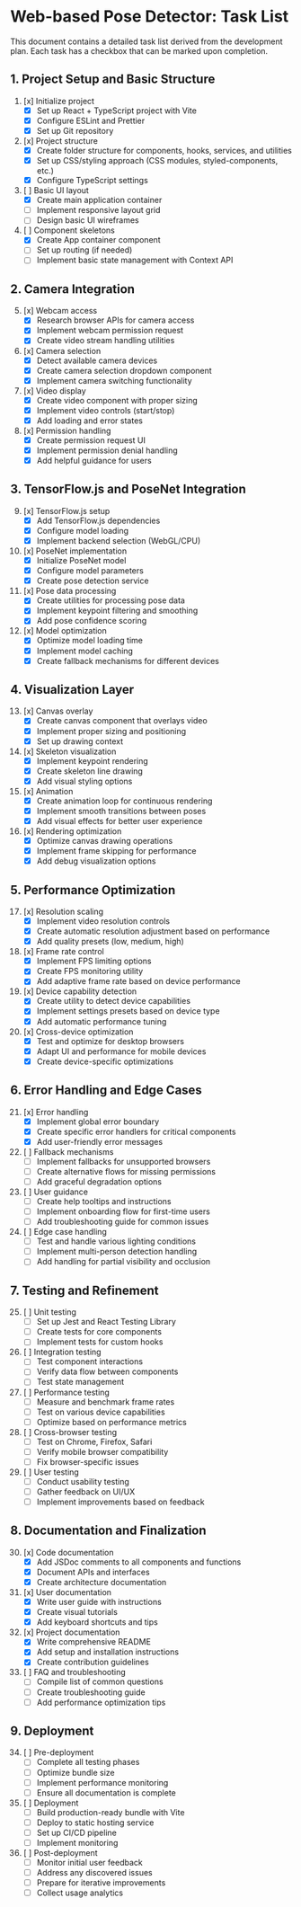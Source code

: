 # Web-based Pose Detector: Task List

This document contains a detailed task list derived from the development plan. Each task has a checkbox that can be marked upon completion.

## 1. Project Setup and Basic Structure

1. [x] Initialize project
   - [x] Set up React + TypeScript project with Vite
   - [x] Configure ESLint and Prettier
   - [x] Set up Git repository

2. [x] Project structure
   - [x] Create folder structure for components, hooks, services, and utilities
   - [x] Set up CSS/styling approach (CSS modules, styled-components, etc.)
   - [x] Configure TypeScript settings

3. [ ] Basic UI layout
   - [x] Create main application container
   - [ ] Implement responsive layout grid
   - [ ] Design basic UI wireframes

4. [ ] Component skeletons
   - [x] Create App container component
   - [ ] Set up routing (if needed)
   - [ ] Implement basic state management with Context API

## 2. Camera Integration

5. [x] Webcam access
   - [x] Research browser APIs for camera access
   - [x] Implement webcam permission request
   - [x] Create video stream handling utilities

6. [x] Camera selection
   - [x] Detect available camera devices
   - [x] Create camera selection dropdown component
   - [x] Implement camera switching functionality

7. [x] Video display
   - [x] Create video component with proper sizing
   - [x] Implement video controls (start/stop)
   - [x] Add loading and error states

8. [x] Permission handling
   - [x] Create permission request UI
   - [x] Implement permission denial handling
   - [x] Add helpful guidance for users

## 3. TensorFlow.js and PoseNet Integration

9. [x] TensorFlow.js setup
   - [x] Add TensorFlow.js dependencies
   - [x] Configure model loading
   - [x] Implement backend selection (WebGL/CPU)

10. [x] PoseNet implementation
    - [x] Initialize PoseNet model
    - [x] Configure model parameters
    - [x] Create pose detection service

11. [x] Pose data processing
    - [x] Create utilities for processing pose data
    - [x] Implement keypoint filtering and smoothing
    - [x] Add pose confidence scoring

12. [x] Model optimization
    - [x] Optimize model loading time
    - [x] Implement model caching
    - [x] Create fallback mechanisms for different devices

## 4. Visualization Layer

13. [x] Canvas overlay
    - [x] Create canvas component that overlays video
    - [x] Implement proper sizing and positioning
    - [x] Set up drawing context

14. [x] Skeleton visualization
    - [x] Implement keypoint rendering
    - [x] Create skeleton line drawing
    - [x] Add visual styling options

15. [x] Animation
    - [x] Create animation loop for continuous rendering
    - [x] Implement smooth transitions between poses
    - [x] Add visual effects for better user experience

16. [x] Rendering optimization
    - [x] Optimize canvas drawing operations
    - [x] Implement frame skipping for performance
    - [x] Add debug visualization options

## 5. Performance Optimization

17. [x] Resolution scaling
    - [x] Implement video resolution controls
    - [x] Create automatic resolution adjustment based on performance
    - [x] Add quality presets (low, medium, high)

18. [x] Frame rate control
    - [x] Implement FPS limiting options
    - [x] Create FPS monitoring utility
    - [x] Add adaptive frame rate based on device performance

19. [x] Device capability detection
    - [x] Create utility to detect device capabilities
    - [x] Implement settings presets based on device type
    - [x] Add automatic performance tuning

20. [x] Cross-device optimization
    - [x] Test and optimize for desktop browsers
    - [x] Adapt UI and performance for mobile devices
    - [x] Create device-specific optimizations

## 6. Error Handling and Edge Cases

21. [x] Error handling
    - [x] Implement global error boundary
    - [x] Create specific error handlers for critical components
    - [x] Add user-friendly error messages

22. [ ] Fallback mechanisms
    - [ ] Implement fallbacks for unsupported browsers
    - [ ] Create alternative flows for missing permissions
    - [ ] Add graceful degradation options

23. [ ] User guidance
    - [ ] Create help tooltips and instructions
    - [ ] Implement onboarding flow for first-time users
    - [ ] Add troubleshooting guide for common issues

24. [ ] Edge case handling
    - [ ] Test and handle various lighting conditions
    - [ ] Implement multi-person detection handling
    - [ ] Add handling for partial visibility and occlusion

## 7. Testing and Refinement

25. [ ] Unit testing
    - [ ] Set up Jest and React Testing Library
    - [ ] Create tests for core components
    - [ ] Implement tests for custom hooks

26. [ ] Integration testing
    - [ ] Test component interactions
    - [ ] Verify data flow between components
    - [ ] Test state management

27. [ ] Performance testing
    - [ ] Measure and benchmark frame rates
    - [ ] Test on various device capabilities
    - [ ] Optimize based on performance metrics

28. [ ] Cross-browser testing
    - [ ] Test on Chrome, Firefox, Safari
    - [ ] Verify mobile browser compatibility
    - [ ] Fix browser-specific issues

29. [ ] User testing
    - [ ] Conduct usability testing
    - [ ] Gather feedback on UI/UX
    - [ ] Implement improvements based on feedback

## 8. Documentation and Finalization

30. [x] Code documentation
    - [x] Add JSDoc comments to all components and functions
    - [x] Document APIs and interfaces
    - [x] Create architecture documentation

31. [x] User documentation
    - [x] Write user guide with instructions
    - [x] Create visual tutorials
    - [x] Add keyboard shortcuts and tips

32. [x] Project documentation
    - [x] Write comprehensive README
    - [x] Add setup and installation instructions
    - [x] Create contribution guidelines

33. [ ] FAQ and troubleshooting
    - [ ] Compile list of common questions
    - [ ] Create troubleshooting guide
    - [ ] Add performance optimization tips

## 9. Deployment

34. [ ] Pre-deployment
    - [ ] Complete all testing phases
    - [ ] Optimize bundle size
    - [ ] Implement performance monitoring
    - [ ] Ensure all documentation is complete

35. [ ] Deployment
    - [ ] Build production-ready bundle with Vite
    - [ ] Deploy to static hosting service
    - [ ] Set up CI/CD pipeline
    - [ ] Implement monitoring

36. [ ] Post-deployment
    - [ ] Monitor initial user feedback
    - [ ] Address any discovered issues
    - [ ] Prepare for iterative improvements
    - [ ] Collect usage analytics
